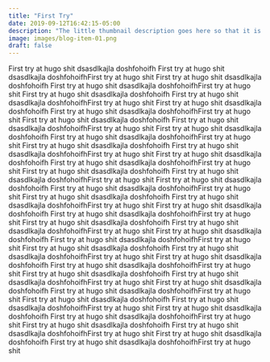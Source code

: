```yaml
---
title: "First Try"
date: 2019-09-12T16:42:15-05:00
description: "The little thumbnail description goes here so that it is not overfilled with text"
image: images/blog-item-01.png
draft: false
---
```


First try at hugo shit dsasdlkajla doshfohoifh First try at hugo shit dsasdlkajla doshfohoifhFirst try at hugo shit First try at hugo shit dsasdlkajla doshfohoifh First try at hugo shit dsasdlkajla doshfohoifhFirst try at hugo shit First try at hugo shit dsasdlkajla doshfohoifh First try at hugo shit dsasdlkajla doshfohoifhFirst try at hugo shit First try at hugo shit dsasdlkajla doshfohoifh First try at hugo shit dsasdlkajla doshfohoifhFirst try at hugo shit First try at hugo shit dsasdlkajla doshfohoifh First try at hugo shit dsasdlkajla doshfohoifhFirst try at hugo shit First try at hugo shit dsasdlkajla doshfohoifh First try at hugo shit dsasdlkajla doshfohoifhFirst try at hugo shit First try at hugo shit dsasdlkajla doshfohoifh First try at hugo shit dsasdlkajla doshfohoifhFirst try at hugo shit First try at hugo shit dsasdlkajla doshfohoifh First try at hugo shit dsasdlkajla doshfohoifhFirst try at hugo shit First try at hugo shit dsasdlkajla doshfohoifh First try at hugo shit dsasdlkajla doshfohoifhFirst try at hugo shit First try at hugo shit dsasdlkajla doshfohoifh First try at hugo shit dsasdlkajla doshfohoifhFirst try at hugo shit First try at hugo shit dsasdlkajla doshfohoifh First try at hugo shit dsasdlkajla doshfohoifhFirst try at hugo shit First try at hugo shit dsasdlkajla doshfohoifh First try at hugo shit dsasdlkajla doshfohoifhFirst try at hugo shit First try at hugo shit dsasdlkajla doshfohoifh First try at hugo shit dsasdlkajla doshfohoifhFirst try at hugo shit First try at hugo shit dsasdlkajla doshfohoifh First try at hugo shit dsasdlkajla doshfohoifhFirst try at hugo shit First try at hugo shit dsasdlkajla doshfohoifh First try at hugo shit dsasdlkajla doshfohoifhFirst try at hugo shit First try at hugo shit dsasdlkajla doshfohoifh First try at hugo shit dsasdlkajla doshfohoifhFirst try at hugo shit First try at hugo shit dsasdlkajla doshfohoifh First try at hugo shit dsasdlkajla doshfohoifhFirst try at hugo shit First try at hugo shit dsasdlkajla doshfohoifh First try at hugo shit dsasdlkajla doshfohoifhFirst try at hugo shit First try at hugo shit dsasdlkajla doshfohoifh First try at hugo shit dsasdlkajla doshfohoifhFirst try at hugo shit First try at hugo shit dsasdlkajla doshfohoifh First try at hugo shit dsasdlkajla doshfohoifhFirst try at hugo shit First try at hugo shit dsasdlkajla doshfohoifh First try at hugo shit dsasdlkajla doshfohoifhFirst try at hugo shit First try at hugo shit dsasdlkajla doshfohoifh First try at hugo shit dsasdlkajla doshfohoifhFirst try at hugo shit 